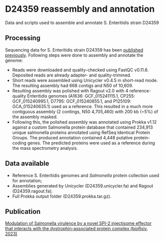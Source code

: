 # D24359 reassembly and annotation

Data and scripts used to assemble and annotate S. Enteritidis strain D24359

## Processing

Sequencing data for S. Enteritidis strain D24359 has been [published previously](https://www.ebi.ac.uk/ena/browser/view/ERR1143555). Following steps were done to assembly and annotate the genome: 

  - Reads were downloaded and quality-checked using FastQC v0.11.6. Deposited reads are already adapter- and quality-trimmed. 
  - Short reads were assembled using Unicycler v0.4.5 in short-read mode. The resulting assembly had 668 contigs and N50 of 10,609.
  - Resulting assembly was polished with Ragout v2.0 with 4 reference-quality Enteritidis genomes (A1636:  GCF_015241115.1, CP255:  GCF_015240995.1, D7795:  GCF_015240855.1, and P125109:  GCA_015240635.1) used as a reference. This resulted in a much more contiguous assembly (2 contings, N50 4,705,460) with 200 kb (~5%) of the assembly masked. 
  - Following this, the polished assembly was annotated using Prokka v1.12 against a custom Salmonella protein database that contained 234,913 unique salmonella proteins annotated using RefSeq Identical Protein Groups. The produced annotation contained 4,448 putative protein-coding genes. The predicted proteins were used as a reference during the mass spectrometry analysis.

## Data available

  - Reference S. Enteritidis genomes and _Salmonella_ protein collection used for annotation; 
  - Assemblies generated by Unicycler (D24359.unicycler.fa) and Ragout (D24359.ragout.fa); 
  - Full Prokka output folder (D24359.prokka.tar.gz).  

## Publication

[Modulation of Salmonella virulence by a novel SPI-2 injectisome effector that interacts with the dystrophin-associated protein complex (bioRxiv, 2023)](https://www.biorxiv.org/content/10.1101/2023.12.07.570645v1.abstract) 
